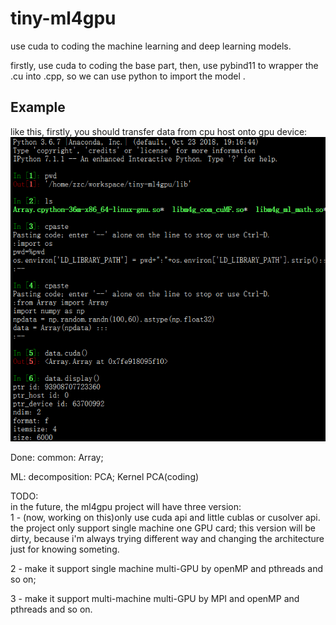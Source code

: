 # tiny-ml4gpu
use cuda to coding the machine learning and deep learning models.  

firstly, use cuda to coding the base part, then, use pybind11 to wrapper the .cu into .cpp, so we can use python to import the model .

## Example
like this, firstly, you should transfer data from cpu host onto gpu device:  
![](./img/array.png)

Done:
common:  Array;

ML:
decomposition:
PCA; Kernel PCA(coding)

TODO:  
in the future, the ml4gpu project will have three version:  
1 - (now, working on this)only use cuda api and little cublas or cusolver api. the project only support single machine one GPU card; this version will be dirty, because i'm always trying different way and changing the architecture just for knowing someting.
    
2 - make it support single machine multi-GPU by openMP and pthreads and so on;    

3 - make it support multi-machine multi-GPU by MPI and openMP and pthreads and so on.   
